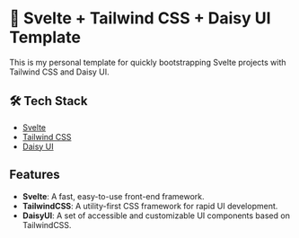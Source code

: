 # 🚀 Svelte + Tailwind CSS + Daisy UI Template

This is my personal template for quickly bootstrapping Svelte projects with Tailwind CSS and Daisy UI.

## 🛠️ Tech Stack

- [Svelte](https://svelte.dev/)
- [Tailwind CSS](https://tailwindcss.com/)
- [Daisy UI](https://daisyui.com/)

## Features

- **Svelte**: A fast, easy-to-use front-end framework.
- **TailwindCSS**: A utility-first CSS framework for rapid UI development.
- **DaisyUI**: A set of accessible and customizable UI components based on TailwindCSS.
